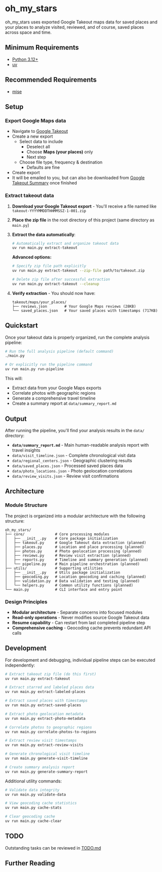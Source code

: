 # oh_my_stars

oh_my_stars uses exported Google Takeout maps data for saved places and your places to analyze visited, reviewed, and of course, saved places across space and time.

## Minimum Requirements

* [Python 3.12+](https://www.python.org/downloads/)
* [uv](https://github.com/astral/uv)

## Recommended Requirements

* [mise](https://mise.jdx.dev)

## Setup

### Export Google Maps data

* Navigate to [Google Takeout](https://takeout.google.com/u/1/settings/takeout)
* Create a new export
  * Select data to include
    * Deselect all
    * Choose **Maps (your places)** only
    * Next step
  * Choose file type, frequency & destination
    * Defaults are fine
* Create export
* It will be emailed to you, but can also be downloaded from [Google Takeout Summary](https://takeout.google.com/u/1/manage) once finished

### Extract takeout data

1. **Download your Google Takeout export** - You'll receive a file named like `takeout-YYYYMMDDTHHMMSSZ-1-001.zip`

2. **Place the zip file** in the root directory of this project (same directory as `main.py`)

3. **Extract the data automatically**:
   ```bash
   # Automatically extract and organize takeout data
   uv run main.py extract-takeout
   ```

   **Advanced options:**
   ```bash
   # Specify zip file path explicitly
   uv run main.py extract-takeout --zip-file path/to/takeout.zip
   
   # Delete zip file after successful extraction
   uv run main.py extract-takeout --cleanup
   ```

4. **Verify extraction** - You should now have:
   ```
   takeout/maps/your_places/
   ├── reviews.json        # Your Google Maps reviews (28KB)
   └── saved_places.json   # Your saved places with timestamps (717KB)
   ```

## Quickstart

Once your takeout data is properly organized, run the complete analysis pipeline:

```bash
# Run the full analysis pipeline (default command)
./main.py

# Or explicitly run the pipeline command
uv run main.py run-pipeline
```

This will:
- Extract data from your Google Maps exports
- Correlate photos with geographic regions  
- Generate a comprehensive travel timeline
- Create a summary report at `data/summary_report.md`

## Output

After running the pipeline, you'll find your analysis results in the `data/` directory:

- **`data/summary_report.md`** - Main human-readable analysis report with travel insights
- `data/visit_timeline.json` - Complete chronological visit data
- `data/regional_centers.json` - Geographic clustering results
- `data/saved_places.json` - Processed saved places data
- `data/photo_locations.json` - Photo geolocation correlations
- `data/review_visits.json` - Review visit confirmations

## Architecture

### Module Structure

The project is organized into a modular architecture with the following structure:

```
oh_my_stars/
├── core/              # Core processing modules
│   ├── __init__.py    # Core package initialization
│   ├── takeout.py     # Google Takeout data extraction (planned)
│   ├── places.py      # Location and place processing (planned)  
│   ├── photos.py      # Photo geolocation processing (planned)
│   ├── reviews.py     # Review visit extraction (planned)
│   ├── reports.py     # Timeline and summary generation (planned)
│   └── pipeline.py    # Main pipeline orchestration (planned)
├── utils/             # Supporting utilities
│   ├── __init__.py    # Utils package initialization
│   ├── geocoding.py   # Location geocoding and caching (planned)
│   ├── validation.py  # Data validation and testing (planned)
│   └── helpers.py     # Common utility functions (planned)
└── main.py            # CLI interface and entry point
```

### Design Principles

- **Modular architecture** - Separate concerns into focused modules
- **Read-only operations** - Never modifies source Google Takeout data
- **Resume capability** - Can restart from last completed pipeline step
- **Comprehensive caching** - Geocoding cache prevents redundant API calls

## Development

For development and debugging, individual pipeline steps can be executed independently:

```bash
# Extract takeout zip file (do this first)
uv run main.py extract-takeout

# Extract starred and labeled places data
uv run main.py extract-labeled-places

# Extract saved places with timestamps
uv run main.py extract-saved-places

# Extract photo geolocation metadata
uv run main.py extract-photo-metadata

# Correlate photos to geographic regions
uv run main.py correlate-photos-to-regions

# Extract review visit timestamps
uv run main.py extract-review-visits

# Generate chronological visit timeline
uv run main.py generate-visit-timeline

# Create summary analysis report
uv run main.py generate-summary-report
```

Additional utility commands:
```bash
# Validate data integrity
uv run main.py validate-data

# View geocoding cache statistics
uv run main.py cache-stats

# Clear geocoding cache
uv run main.py cache-clear
```

## TODO

Outstanding tasks can be reviewed in [TODO.md](TODO.md)

## Further Reading

<!-- TODO -->
